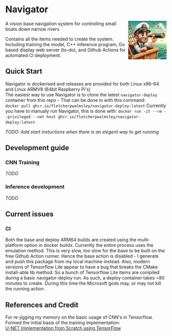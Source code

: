 # Navigator

<img src="logo.png" width="120" align="right"/>

A vision base navigation system for controlling small boats down narrow rivers

Contains all the items needed to create the system. Including training the model, C++ inference program, Go based display web server (to-do), and Github Actions for automated CI deployment. 

## Quick Start
Navigator is dockerised and releases are provided for both Linux x86-64 and Linux ARMV8 (64bit Raspberry Pi's) \
The easiest way to use Navigator is to clone the latest `navigator-deploy` container from this repo - That can be done in with this command: \
```docker pull ghcr.io/fletcherpwalmsley/navigator-deploy:latest```
Currently you have to manualy run Navigator, this is done with:
```docker run -it --rm --privileged --net host ghcr.io/fletcherpwalmsley/navigator-deploy:latest```

_TODO: Add start instuctions when there is an elegent way to get running_

## Development guide
### CNN Training 
_TODO_
### Inference development
_TODO_

## Current issues
### CI
Both the base and deploy ARM64 builds are created using the multi-platform option in docker buildx. Currently the entire process uses the emulation method.
This is very slow, too slow for the base to be built on the free Github Action runner. Hence the base action is disabled - I generate and push this package from my local machine instead.
Also, modern versions of Tensorflow Lite appear to have a bug that breaks the CMake install-able lib method. So a bunch of Tensorflow Lite items are compiled during a basic navigator-deploy run. As such, a deploy container takes ~80 minutes to create. During this time the Microsoft gods may, or may not kill the running action.



## References and Credit

For re-jigging my memory on the basic usage of CNN's in Tensorflow. Formed the initial basis of the training implementation: \
[U-NET Implementation from Scratch using TensorFlow](https://medium.com/geekculture/u-net-implementation-from-scratch-using-tensorflow-b4342266e406) 
